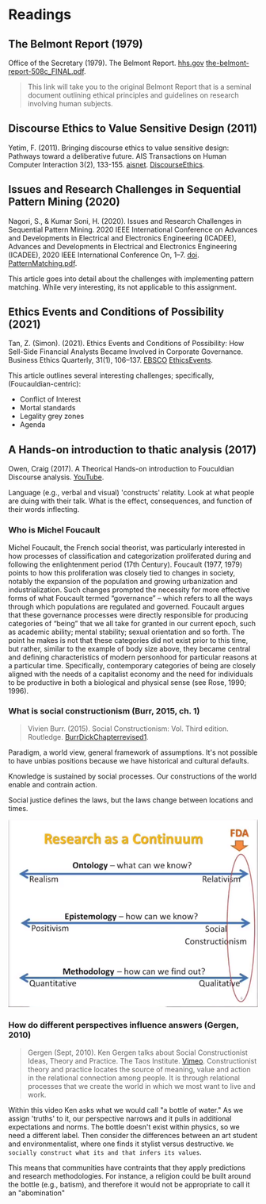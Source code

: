 # Readings

## The Belmont Report (1979)

Office of the Secretary (1979). The Belmont Report. [hhs.gov](https://www.hhs.gov/ohrp/sites/default/files/the-belmont-report-508c_FINAL.pdf) [the-belmont-report-508c_FINAL.pdf](the-belmont-report-508c_FINAL).

> This link will take you to the original Belmont Report that is a seminal document outlining ethical principles and guidelines on research involving human subjects.

## Discourse Ethics to Value Sensitive Design (2011)

Yetim, F. (2011). Bringing discourse ethics to value sensitive design: Pathways toward a deliberative future. AIS Transactions on Human Computer Interaction 3(2), 133-155. [aisnet](https://aisel.aisnet.org/cgi/viewcontent.cgi?article=1030&context=thci).  [DiscourseEthics](DiscourseEthics.pdf).

## Issues and Research Challenges in Sequential Pattern Mining (2020)

Nagori, S., & Kumar Soni, H. (2020). Issues and Research Challenges in Sequential Pattern Mining. 2020 IEEE International Conference on Advances and Developments in Electrical and Electronics Engineering (ICADEE), Advances and Developments in Electrical and Electronics Engineering (ICADEE), 2020 IEEE International Conference On, 1–7. [doi](https://doi-org.proxy1.ncu.edu/10.1109/ICADEE51157.2020.9368943). [PatternMatching.pdf](PatternMatching.pdf).

This article goes into detail about the challenges with implementing pattern matching.  While very interesting, its not applicable to this assignment.

## Ethics Events and Conditions of Possibility (2021)

Tan, Z. (Simon). (2021). Ethics Events and Conditions of Possibility: How Sell-Side Financial Analysts Became Involved in Corporate Governance. Business Ethics Quarterly, 31(1), 106–137. [EBSCO](https://search-ebscohost-com.proxy1.ncu.edu/login.aspx?direct=true&db=edb&AN=147839336&site=eds-live) [EthicsEvents](EthicsEvents.pdf).

This article outlines several interesting challenges; specifically, (Foucauldian-centric):

- Conflict of Interest
- Mortal standards
- Legality grey zones
- Agenda

## A Hands-on introduction to thatic analysis (2017)

Owen, Craig (2017). A Theorical Hands-on introduction to Fouculdian Discourse analysis. [YouTube](https://www.youtube.com/watch?v=6I6b3ePAZ5M).

Language (e.g., verbal and visual) 'constructs' relatity.  Look at what people are duing with their talk.  What is the effect, consequences, and function of their words inflecting.

### Who is Michel Foucault

Michel Foucault, the French social theorist, was particularly interested in how processes of classification and categorization proliferated during and following the enlightenment period (17th Century).  Foucault (1977, 1979) points to how this proliferation was closely tied to changes in society, notably the expansion of the population and growing urbanization and industrialization. Such changes prompted the necessity for more effective forms of what Foucault termed “governance” – which refers to all the ways through which populations are regulated and governed.  Foucault argues that these governance processes were directly responsible for producing categories of “being” that we all take for granted in our current epoch, such as academic ability; mental stability; sexual orientation and so forth.  The point he makes is not that these categories did not exist prior to this time, but rather, similar to the example of body size above, they became central and defining characteristics of modern personhood for particular reasons at a particular time.  Specifically, contemporary categories of being are closely aligned with the needs of a capitalist economy and the need for individuals to be productive in both a biological and physical sense (see Rose, 1990; 1996).

### What is social constructionism (Burr, 2015, ch. 1)

> Vivien Burr. (2015). Social Constructionism: Vol. Third edition. Routledge. [BurrDickChapterrevised1](BurrDickChapterrevised1.docx).

Paradigm, a world view, general framework of assumptions.  It's not possible to have unbias positions because we have historical and cultural defaults.

Knowledge is sustained by social processes.  Our constructions of the world enable and contrain action.

Social justice defines the laws, but the laws change between locations and times.

![research_continuum.png](research_continuum.png)

### How do different perspectives influence answers (Gergen, 2010)

> Gergen (Sept, 2010). Ken Gergen talks about Social Constructionist Ideas, Theory and Practice. The Taos Institute. [Vimeo](https://vimeo.com/15676699).
> Constructionist theory and practice locates the source of meaning, value and action in the relational connection among people. It is through relational processes that we create the world in which we most want to live and work.

Within this video Ken asks what we would call "a bottle of water."  As we assign 'truths' to it, our perspective narrows and it pulls in additional expectations and norms.  The bottle doesn't exist within physics, so we need a different label.  Then consider the differences between an art student and environmentalist, where one finds it stylist versus destructive.  `We socially construct what its and that infers its values`.

This means that communities have contraints that they apply predictions and research methodologies.  For instance, a religion could be built around the bottle (e.g., batism), and therefore it would not be appropriate to call it an "abomination"
